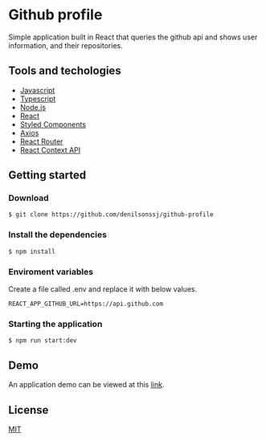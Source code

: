 # Github profile

Simple application built in React that queries the github api and shows user information, and their repositories.

## Tools and techologies

- [Javascript](https://developer.mozilla.org/pt-BR/docs/Web/JavaScript)
- [Typescript](https://www.typescriptlang.org/)
- [Node.js](https://nodejs.org)
- [React](https://reactjs.org/)
- [Styled Components](https://styled-components.com/)
- [Axios](https://github.com/axios/axios)
- [React Router](https://reactrouter.com/)
- [React Context API](https://reactjs.org/docs/context.html)

## Getting started

### Download

```
$ git clone https://github.com/denilsonssj/github-profile
```
### Install the dependencies

```
$ npm install
```

### Enviroment variables

Create a file called .env and replace it with below values.

```
REACT_APP_GITHUB_URL=https://api.github.com
```

### Starting the application

```
$ npm run start:dev
```

## Demo

An application demo can be viewed at this [link](https://github-profile-fvfn9q9wm-denilsonssj.vercel.app/).
## License
[MIT](https://github.com/denilsonssj/github-profile/blob/main/LICENSE)